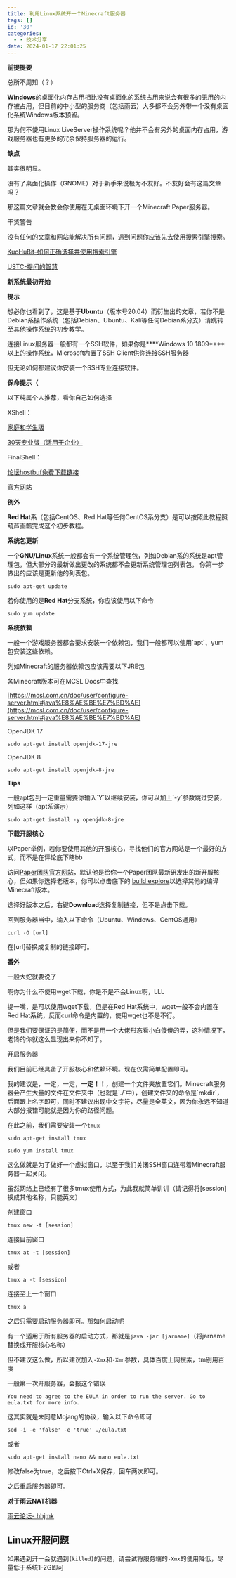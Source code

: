 ```yaml
---
title: 利用Linux系统开一个Minecraft服务器
tags: []
id: '30'
categories:
  - - 技术分享
date: 2024-01-17 22:01:25
---
```


**前提提要**

总所不周知（？）

**Windows**的桌面化内存占用相比没有桌面化的系统占用来说会有很多的无用的内存被占用，但目前的中小型的服务商（包括雨云）大多都不会另外带一个没有桌面化系统Windows版本预留。

那为何不使用Linux LiveServer操作系统呢？他并不会有另外的桌面内存占用，游戏服务器也有更多的冗余保持服务器的运行。

**缺点**

其实很明显。

没有了桌面化操作（GNOME）对于新手来说极为不友好。不友好会有这篇文章吗？

那这篇文章就会教会你使用在无桌面环境下开一个Minecraft Paper服务器。

干货警告

没有任何的文章和网站能解决所有问题，遇到问题你应该先去使用搜索引擎搜索。

[KuoHuBit-如何正确选择并使用搜索引擎](https://bot.khbit.cn/question/how-to-search.html)

[USTC-提问的智慧](https://lug.ustc.edu.cn/wiki/doc/smart-questions/)

**新系统最初开始**

**提示**

想必你也看到了，这是基于**Ubuntu**（版本号20.04）而衍生出的文章，若你不是Debian系操作系统（包括Debian、Ubuntu、Kali等任何Debian系分支）请跳转至其他操作系统的初步教学。

连接Linux服务器一般都有一个SSH软件，如果你是**\*\*Windows 10 1809\*\***以上的操作系统，Microsoft内置了SSH Client供你连接SSH服务器

但无论如何都建议你安装一个SSH专业连接软件。

**保命提示（**

以下纯属个人推荐，看你自己如何选择

XShell：

[家庭和学生版](https://www.xshell.com/zh/free-for-home-school/)

[30天专业版（适用于企业）](https://www.xshell.com/zh/xshell-download/)

FinalShell：

[论坛hostbuf免费下载链接](https://www.hostbuf.com/t/988.html)

[官方网站](https://www.finalshell.org/)

**例外**

**Red Hat**系（包括CentOS、Red Hat等任何CentOS系分支）是可以按照此教程照葫芦画瓢完成这个初步教程。

**系统包更新**

一个**GNU/Linux**系统一般都会有一个系统管理包，列如Debian系的系统是apt管理包，但大部分的最新做出更改的系统都不会更新系统管理包列表包， 你第一步做出的应该是更新他的列表包。

`sudo apt-get update`

若你使用的是**Red Hat**分支系统，你应该使用以下命令

`sudo yum update`

**系统依赖**

一般一个游戏服务器都会要求安装一个依赖包，我们一般都可以使用\`apt\`、yum包安装这些依赖。

列如Minecraft的服务器依赖包应该需要以下JRE包

各Minecraft版本可在MCSL Docs中查找

[https://mcsl.com.cn/doc/user/configure-server.html#java%E8%AE%BE%E7%BD%AE](https://mcsl.com.cn/doc/user/configure-server.html#java%E8%AE%BE%E7%BD%AE)

OpenJDK 17

```
sudo apt-get install openjdk-17-jre
```

OpenJDK 8

```
sudo apt-get install openjdk-8-jre
```

**Tips**

一般apt包到一定重量需要你输入\`Y\`以继续安装，你可以加上\`-y\`参数跳过安装，列如这样（apt系演示）

```
sudo apt-get install -y openjdk-8-jre
```

**下载开服核心**

以Paper举例，若你要使用其他的开服核心，寻找他们的官方网站是一个最好的方式，而不是在评论底下瞎bb

访问[Paper团队官方网站](https://papermc.io/)，默认他是给你一个Paper团队最新研发出的新开服核心，但如果你选择老版本，你可以点击底下的 [build explore](https://papermc.io/downloads/all)以选择其他的编译Minecraft版本。

选择好版本之后，右键**Download**选择复制链接，但不是点击下载。

回到服务器当中，输入以下命令（Ubuntu、Windows、CentOS通用）

```
curl -O [url]
```

在\[url\]替换成复制的链接即可。

**番外**

一般大蛇就要说了

啊你为什么不使用wget下载，你是不是不会Linux啊，LLL

提一嘴，是可以使用wget下载，但是在Red Hat系统中，wget一般不会内置在Red Hat系统，反而curl命令是内置的，使用wget也不是不行。

但是我们要保证的是简便，而不是用一个大佬形态看小白傻傻的弄，这种情况下，老馋的你就这么显现出来你不知了。

开启服务器

我们目前已经具备了开服核心和依赖环境。现在仅需简单配置即可。

我的建议是，一定，一定，**一定！！**，创建一个文件夹放置它们。Minecraft服务器会产生大量的文件在文件夹中（也就是\`./\`中），创建文件夹的命令是\`mkdir\`，后面跟上名字即可，同时不建议出现中文字符，尽量是全英文，因为你永远不知道大部分报错可能就是因为你的路径问题。

在此之前，我们需要安装一个`tmux`

```
sudo apt-get install tmux
```

```
sudo yum install tmux
```

这么做就是为了做好一个虚拟窗口，以至于我们关闭SSH窗口连带着Minecraft服务器一起关闭。

虽然网络上已经有了很多tmux使用方式，为此我就简单讲讲（请记得将\[session\]换成其他名称，只能英文）

创建窗口

```
tmux new -t [session]
```

连接目前窗口

```
tmux at -t [session]
```

或者

```
tmux a -t [session]
```

连接至上一个窗口

```
tmux a
```

之后只需要启动服务器即可。那如何启动呢

有一个适用于所有服务器的启动方式，那就是`java -jar [jarname]`（将jarname替换成开服核心名称）

但不建议这么做，所以建议加入`-Xmx`和`-Xmn`参数，具体百度上网搜索，tm别用百度

一般第一次开服务器，会报这个错误

`You need to agree to the EULA in order to run the server. Go to eula.txt for more info.`

这其实就是未同意Mojang的协议，输入以下命令即可

```
sed -i -e 'false' -e 'true' ./eula.txt
```

或者

```
sudo apt-get install nano && nano eula.txt
```

修改false为true，之后按下Ctrl+X保存，回车两次即可。

之后重启服务器即可。

**对于雨云NAT机器**

[雨云论坛- hhjmk](https://forum.rainyun.com/t/topic/5595)

## Linux开服问题

如果遇到开一会就遇到`[killed]`的问题，请尝试将服务端的`-Xmx`的使用降低，尽量低于系统1-2G即可